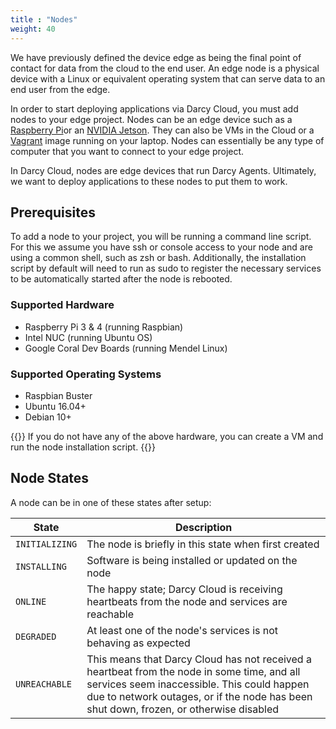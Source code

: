 ```yaml
---
title : "Nodes"
weight: 40
---
```


We have previously defined the device edge as being the final point of contact for data from the
cloud to the end user. An edge node is a physical device with a Linux or equivalent operating system
that can serve data to an end user from the edge.

In order to start deploying applications via Darcy Cloud, you must add nodes to your edge project.
Nodes can be an edge device such as a [Raspberry Pi](https://www.raspberrypi.com)or
an [NVIDIA Jetson](https://www.nvidia.com/en-us/autonomous-machines/jetson-store/). They can also be
VMs in the Cloud or a [Vagrant](https://www.vagrantup.com) image running on your laptop. Nodes can
essentially be any type of computer that you want to connect to your edge project.

In Darcy Cloud, nodes are edge devices that run Darcy Agents. Ultimately, we want to deploy
applications to these nodes to put them to work.

## Prerequisites

To add a node to your project, you will be running a command line script. For this we assume you
have ssh or console access to your node and are using a common shell, such as zsh or bash.
Additionally, the installation script by default will need to run as sudo to register the necessary
services to be automatically started after the node is rebooted.

### Supported Hardware

* Raspberry Pi 3 & 4 (running Raspbian)
* Intel NUC (running Ubuntu OS)
* Google Coral Dev Boards (running Mendel Linux)

### Supported Operating Systems

* Raspbian Buster
* Ubuntu 16.04+
* Debian 10+

{{<alert type="warning">}}
  If you do not have any of the above hardware, you can create a VM and run
  the node installation script.
{{</alert>}}

## Node States

A node can be in one of these states after setup:

| State | Description |
| --- | --- |
| `INITIALIZING` | The node is briefly in this state when first created                                                    |
| `INSTALLING` | Software is being installed or updated on the node                                                     |
| `ONLINE` | The happy state; Darcy Cloud is receiving heartbeats from the node and services are reachable                                               |
| `DEGRADED` | At least one of the node's services is not behaving as expected                                                                    |
| `UNREACHABLE` | This means that Darcy Cloud has not received a heartbeat from the node in some time, and all services seem inaccessible. This could happen due to network outages, or if the node has been shut down, frozen, or otherwise disabled |
